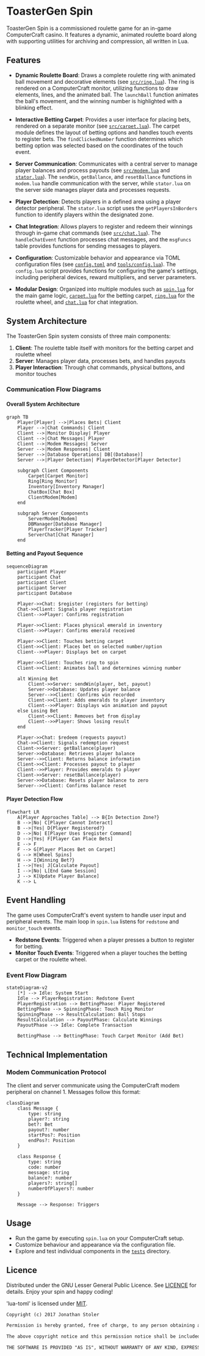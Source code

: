 # ToasterGen Spin

ToasterGen Spin is a commissioned roulette game for an in-game ComputerCraft casino. It features a dynamic, animated roulette board along with supporting utilities for archiving and compression, all written in Lua.

## Features

- **Dynamic Roulette Board**:
  Draws a complete roulette ring with animated ball movement and decorative elements (see [`src/ring.lua`](src/ring.lua)). The ring is rendered on a ComputerCraft monitor, utilizing functions to draw elements, lines, and the animated ball. The `launchBall` function animates the ball's movement, and the winning number is highlighted with a blinking effect.

- **Interactive Betting Carpet**:
  Provides a user interface for placing bets, rendered on a separate monitor (see [`src/carpet.lua`](src/carpet.lua)). The carpet module defines the layout of betting options and handles touch events to register bets. The `findClickedNumber` function determines which betting option was selected based on the coordinates of the touch event.

- **Server Communication**:
  Communicates with a central server to manage player balances and process payouts (see [`src/modem.lua`](src/modem.lua) and [`stator.lua`](stator.lua)). The `sendWin`, `getBallance`, and `resetBallance` functions in `modem.lua` handle communication with the server, while `stator.lua` on the server side manages player data and processes requests.

- **Player Detection**:
  Detects players in a defined area using a player detector peripheral. The `stator.lua` script uses the `getPlayersInBorders` function to identify players within the designated zone.

- **Chat Integration**:
  Allows players to register and redeem their winnings through in-game chat commands (see [`src/chat.lua`](src/chat.lua)). The `handleChatEvent` function processes chat messages, and the `msgFuncs` table provides functions for sending messages to players.

- **Configuration**:
  Customizable behavior and appearance via TOML configuration files (see [`config.toml`](config.toml) and [`tools/config.lua`](tools/config.lua)). The `config.lua` script provides functions for configuring the game's settings, including peripheral devices, reward multipliers, and server parameters.

- **Modular Design**:
  Organized into multiple modules such as [`spin.lua`](spin.lua) for the main game logic, [`carpet.lua`](src/carpet.lua) for the betting carpet, [`ring.lua`](src/ring.lua) for the roulette wheel, and [`chat.lua`](src/chat.lua) for chat integration.

## System Architecture

The ToasterGen Spin system consists of three main components:

1. **Client**: The roulette table itself with monitors for the betting carpet and roulette wheel
2. **Server**: Manages player data, processes bets, and handles payouts
3. **Player Interaction**: Through chat commands, physical buttons, and monitor touches

### Communication Flow Diagrams

#### Overall System Architecture

```mermaid
graph TB
    Player[Player] -->|Places Bets| Client
    Player -->|Chat Commands| Client
    Client -->|Monitor Display| Player
    Client -->|Chat Messages| Player
    Client -->|Modem Messages| Server
    Server -->|Modem Responses| Client
    Server -->|Database Operations| DB[(Database)]
    Server -->|Player Detection| PlayerDetector[Player Detector]

    subgraph Client Components
        Carpet[Carpet Monitor]
        Ring[Ring Monitor]
        Inventory[Inventory Manager]
        ChatBox[Chat Box]
        ClientModem[Modem]
    end

    subgraph Server Components
        ServerModem[Modem]
        DBManager[Database Manager]
        PlayerTracker[Player Tracker]
        ServerChat[Chat Manager]
    end
```

#### Betting and Payout Sequence

```mermaid
sequenceDiagram
    participant Player
    participant Chat
    participant Client
    participant Server
    participant Database

    Player->>Chat: $register (registers for betting)
    Chat->>Client: Signals player registration
    Client-->>Player: Confirms registration

    Player->>Client: Places physical emerald in inventory
    Client-->>Player: Confirms emerald received

    Player->>Client: Touches betting carpet
    Client->>Client: Places bet on selected number/option
    Client-->>Player: Displays bet on carpet

    Player->>Client: Touches ring to spin
    Client->>Client: Animates ball and determines winning number

    alt Winning Bet
        Client->>Server: sendWin(player, bet, payout)
        Server->>Database: Updates player balance
        Server-->>Client: Confirms win recorded
        Client->>Client: Adds emeralds to player inventory
        Client-->>Player: Displays win animation and payout
    else Losing Bet
        Client->>Client: Removes bet from display
        Client-->>Player: Shows losing result
    end

    Player->>Chat: $redeem (requests payout)
    Chat->>Client: Signals redemption request
    Client->>Server: getBallance(player)
    Server->>Database: Retrieves player balance
    Server-->>Client: Returns balance information
    Client->>Client: Processes payout to player
    Client-->>Player: Provides emeralds to player
    Client->>Server: resetBallance(player)
    Server->>Database: Resets player balance to zero
    Server-->>Client: Confirms balance reset
```

#### Player Detection Flow

```mermaid
flowchart LR
    A[Player Approaches Table] --> B{In Detection Zone?}
    B -->|No| C[Player Cannot Interact]
    B -->|Yes| D{Player Registered?}
    D -->|No| E[Player Uses $register Command]
    D -->|Yes| F[Player Can Place Bets]
    E --> F
    F --> G[Player Places Bet on Carpet]
    G --> H[Wheel Spins]
    H --> I{Winning Bet?}
    I -->|Yes| J[Calculate Payout]
    I -->|No| L[End Game Session]
    J --> K[Update Player Balance]
    K --> L
```

## Event Handling

The game uses ComputerCraft's event system to handle user input and peripheral events. The main loop in `spin.lua` listens for `redstone` and `monitor_touch` events.

- **Redstone Events**: Triggered when a player presses a button to register for betting.
- **Monitor Touch Events**: Triggered when a player touches the betting carpet or the roulette wheel.

### Event Flow Diagram

```mermaid
stateDiagram-v2
    [*] --> Idle: System Start
    Idle --> PlayerRegistration: Redstone Event
    PlayerRegistration --> BettingPhase: Player Registered
    BettingPhase --> SpinningPhase: Touch Ring Monitor
    SpinningPhase --> ResultCalculation: Ball Stops
    ResultCalculation --> PayoutPhase: Calculate Winnings
    PayoutPhase --> Idle: Complete Transaction

    BettingPhase --> BettingPhase: Touch Carpet Monitor (Add Bet)
```

## Technical Implementation

### Modem Communication Protocol

The client and server communicate using the ComputerCraft modem peripheral on channel 1. Messages follow this format:

```mermaid
classDiagram
    class Message {
        type: string
        player?: string
        bet?: Bet
        payout?: number
        startPos?: Position
        endPos?: Position
    }

    class Response {
        type: string
        code: number
        message: string
        balance?: number
        players?: string[]
        numberOfPlayers?: number
    }

    Message --> Response: Triggers
```

## Usage

- Run the game by executing `spin.lua` on your ComputerCraft setup.
- Customize behaviour and appearance via the configuration file.
- Explore and test individual components in the [`tests`](tests/) directory.

## Licence

Distributed under the GNU Lesser General Public Licence. See [LICENCE](LICENCE) for details.
Enjoy your spin and happy coding!

'lua-toml' is licensed under [MIT](https://opensource.org/licenses/MIT).

```txt
Copyright (c) 2017 Jonathan Stoler

Permission is hereby granted, free of charge, to any person obtaining a copy of this software and associated documentation files (the "Software"), to deal in the Software without restriction, including without limitation the rights to use, copy, modify, merge, publish, distribute, sublicense, and/or sell copies of the Software, and to permit persons to whom the Software is furnished to do so, subject to the following conditions:

The above copyright notice and this permission notice shall be included in all copies or substantial portions of the Software.

THE SOFTWARE IS PROVIDED "AS IS", WITHOUT WARRANTY OF ANY KIND, EXPRESS OR IMPLIED, INCLUDING BUT NOT LIMITED TO THE WARRANTIES OF MERCHANTABILITY, FITNESS FOR A PARTICULAR PURPOSE AND NONINFRINGEMENT. IN NO EVENT SHALL THE AUTHORS OR COPYRIGHT HOLDERS BE LIABLE FOR ANY CLAIM, DAMAGES OR OTHER LIABILITY, WHETHER IN AN ACTION OF CONTRACT, TORT OR OTHERWISE, ARISING FROM, OUT OF OR IN CONNECTION WITH THE SOFTWARE OR THE USE OR OTHER DEALINGS IN THE SOFTWARE.
```

